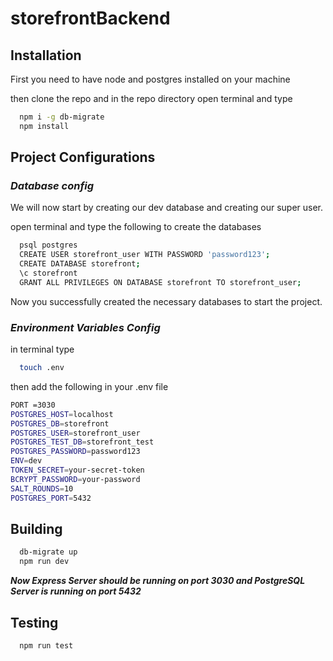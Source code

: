 # storefrontBackend
## Installation
First you need to have node and postgres installed on your machine

then clone the repo and in the repo directory open terminal and type

```bash
  npm i -g db-migrate
  npm install
```

## Project Configurations
### ***Database config***

We will now start by creating our dev database and creating our super user.

open terminal and type the following to create the databases

```bash
  psql postgres
  CREATE USER storefront_user WITH PASSWORD 'password123';
  CREATE DATABASE storefront;
  \c storefront
  GRANT ALL PRIVILEGES ON DATABASE storefront TO storefront_user;
```
Now you successfully created the necessary databases to start the project.

### ***Environment Variables Config***
in terminal type
```bash
  touch .env
```
then add the following in your .env file
```bash
PORT =3030
POSTGRES_HOST=localhost
POSTGRES_DB=storefront
POSTGRES_USER=storefront_user
POSTGRES_TEST_DB=storefront_test
POSTGRES_PASSWORD=password123
ENV=dev
TOKEN_SECRET=your-secret-token
BCRYPT_PASSWORD=your-password
SALT_ROUNDS=10
POSTGRES_PORT=5432
```

## Building

```bash
  db-migrate up
  npm run dev
```
***Now Express Server should be running on port 3030 and PostgreSQL Server is running on port 5432***

## Testing 

```bash 
  npm run test
```